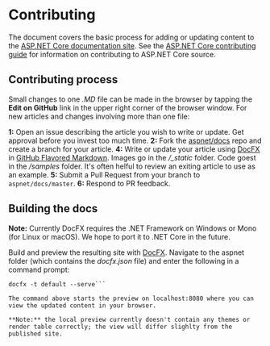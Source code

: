 Contributing
============

The document covers the basic process for adding or updating content to the [ASP.NET Core documentation site](https://docs.asp.net). See the [ASP.NET Core contributing guide](https://github.com/aspnet/Home/blob/dev/CONTRIBUTING.md) for information on contributing to ASP.NET Core source.

## Contributing process

Small changes to one *.MD* file can be made in the browser by tapping the **Edit on GitHub** link in the upper right corner of the browser window. For new articles and changes involving more than one file:

**1:** Open an issue describing the article you wish to write or update. Get approval before you invest too much time.
**2:** Fork the [aspnet/docs](https://github.com/aspnet/Docs/) repo and create a branch for your article.
**4:** Write or update your article using [DocFX](https://dotnet.github.io/docfx/tutorial/docfx_getting_started.html#2-use-docfx-as-a-command-line-tool) in [GitHub Flavored Markdown](https://guides.github.com/features/mastering-markdown/). Images go in the *<article-name>/_static* folder. Code goest in the *<article-name>/samples* folder. It's often helful to review an exiting article to use as an example.
**5:** Submit a Pull Request from your branch to `aspnet/docs/master`.
**6:** Respond to PR feedback.


## Building the docs

**Note:** Currently DocFX requires the .NET Framework on Windows or Mono (for Linux or macOS). We hope to port it to .NET Core in the future. 

Build and preview the resulting site with [DocFX](https://dotnet.github.io/docfx/tutorial/docfx_getting_started.html#2-use-docfx-as-a-command-line-tool). Navigate to the aspnet folder (which contains the *docfx.json* file) and enter the following in a command prompt:

```
docfx -t default --serve```
	
The command above starts the preview on localhost:8080 where you can view the updated content in your browser.

**Note:** the local preview currently doesn't contain any themes or render table correctly; the view will differ slighlty from the published site.
